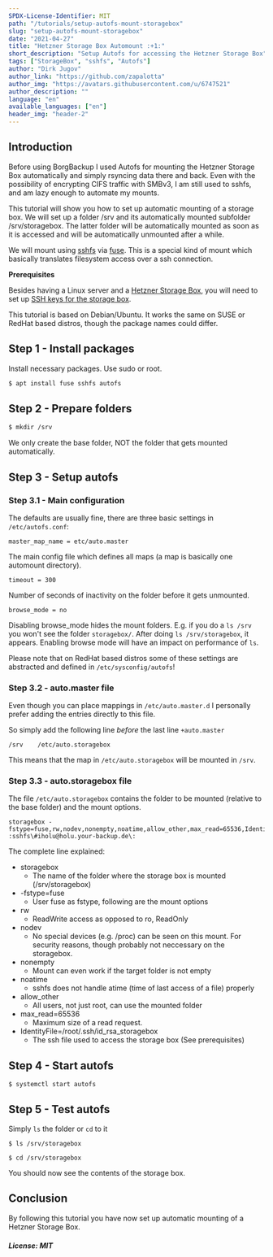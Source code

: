 ```yaml
---
SPDX-License-Identifier: MIT
path: "/tutorials/setup-autofs-mount-storagebox"
slug: "setup-autofs-mount-storagebox"
date: "2021-04-27"
title: "Hetzner Storage Box Automount :+1:"
short_description: "Setup Autofs for accessing the Hetzner Storage Box"
tags: ["StorageBox", "sshfs", "Autofs"]
author: "Dirk Jugov"
author_link: "https://github.com/zapalotta"
author_img: "https://avatars.githubusercontent.com/u/6747521"
author_description: ""
language: "en"
available_languages: ["en"]
header_img: "header-2"
---
```


## Introduction

Before using BorgBackup I used Autofs for mounting the Hetzner Storage Box automatically and simply rsyncing data there and back. Even with the possibility of encrypting CIFS traffic with SMBv3, I am still used to sshfs, and am lazy enough to automate my mounts.

This tutorial will show you how to set up automatic mounting of a storage box. We will set up a folder /srv and its automatically mounted subfolder /srv/storagebox. The latter folder will be automatically mounted as soon as it is accessed and will be automatically unmounted after a while.

We will mount using [sshfs](https://github.com/libfuse/sshfs) via [fuse](https://github.com/libfuse/libfuse). This is a special kind of mount which basically translates filesystem access over a ssh connection.

**Prerequisites**

Besides having a Linux server and a [Hetzner Storage Box](https://www.hetzner.com/storage/storage-box), you will need to set up [SSH keys for the storage box](https://docs.hetzner.com/de/storage/storage-box/backup-space-ssh-keys/).

This tutorial is based on Debian/Ubuntu. It works the same on SUSE or RedHat based distros, though the package names could differ.

## Step 1 - Install packages

Install necessary packages. Use sudo or root.

```bash
$ apt install fuse sshfs autofs
```

## Step 2 - Prepare folders

```bash
$ mkdir /srv
```

We only create the base folder, NOT the folder that gets mounted automatically.

## Step 3 - Setup autofs

### Step 3.1 - Main configuration

The defaults are usually fine, there are three basic settings in `/etc/autofs.conf`:

```
master_map_name = etc/auto.master
```

The main config file which defines all maps (a map is basically one automount directory).

```
timeout = 300
```

Number of seconds of inactivity on the folder before it gets unmounted.

```
browse_mode = no
```

Disabling browse_mode hides the mount folders. E.g. if you do a `ls /srv` you won't see the folder `storagebox/`. After doing `ls /srv/storagebox`, it appears. Enabling browse mode will have an impact on performance of `ls`.

Please note that on RedHat based distros some of these settings are abstracted and defined in `/etc/sysconfig/autofs`!

### Step 3.2 - auto.master file

Even though you can place mappings in `/etc/auto.master.d` I personally prefer adding the entries directly to this file.

So simply add the following line *before* the last line `+auto.master`

```
/srv	/etc/auto.storagebox
```

This means that the map in `/etc/auto.storagebox` will be mounted in `/srv`.

### Step 3.3 - auto.storagebox file

The file `/etc/auto.storagebox` contains the folder to be mounted (relative to the base folder) and the mount options.

```
storagebox -fstype=fuse,rw,nodev,nonempty,noatime,allow_other,max_read=65536,IdentityFile=/root/.ssh/id_rsa_storagebox :sshfs\#iholu@holu.your-backup.de\:
```

The complete line explained:

* storagebox
  * The name of the folder where the storage box is mounted (/srv/storagebox)
* -fstype=fuse
  * User fuse as fstype, following are the mount options
* rw
  * ReadWrite access as opposed to ro, ReadOnly
* nodev
  * No special devices (e.g. /proc) can be seen on this mount. For security reasons, though probably not neccessary on the storagebox.
* nonempty
  * Mount can even work if the target folder is not empty
* noatime
  * sshfs does not handle atime (time of last access of a file) properly
* allow_other
  * All users, not just root, can use the mounted folder
* max_read=65536
  * Maximum size of a read request.
* IdentityFile=/root/.ssh/id_rsa_storagebox
  * The ssh file used to access the storage box (See prerequisites)

## Step 4 - Start autofs

```
$ systemctl start autofs
```

## Step 5 - Test autofs

Simply `ls` the folder or `cd` to it

```
$ ls /srv/storagebox
```

```
$ cd /srv/storagebox
```

You should now see the contents of the storage box.

## Conclusion

By following this tutorial you have now set up automatic mounting of a Hetzner Storage Box.

##### License: MIT

<!--

Contributor's Certificate of Origin

By making a contribution to this project, I certify that:

(a) The contribution was created in whole or in part by me and I have
    the right to submit it under the license indicated in the file; or

(b) The contribution is based upon previous work that, to the best of my
    knowledge, is covered under an appropriate license and I have the
    right under that license to submit that work with modifications,
    whether created in whole or in part by me, under the same license
    (unless I am permitted to submit under a different license), as
    indicated in the file; or

(c) The contribution was provided directly to me by some other person
    who certified (a), (b) or (c) and I have not modified it.

(d) I understand and agree that this project and the contribution are
    public and that a record of the contribution (including all personal
    information I submit with it, including my sign-off) is maintained
    indefinitely and may be redistributed consistent with this project
    or the license(s) involved.

Signed-off-by: Dirk Jugov <dirk@jugov.de> 

-->
